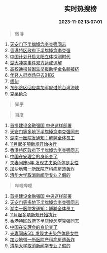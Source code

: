 <div align="center"><h2>实时热搜榜</h2><h4>2023-11-02 13:07:01</h4></div>

> 微博  

1. [天安门下半旗悼念李克强同志](https://s.weibo.com/weibo?q=%23%E5%A4%A9%E5%AE%89%E9%97%A8%E4%B8%8B%E5%8D%8A%E6%97%97%E6%82%BC%E5%BF%B5%E6%9D%8E%E5%85%8B%E5%BC%BA%E5%90%8C%E5%BF%97%23&t=31&band_rank=1&Refer=top)<br />
2. [香港特区政府下半旗悼念李克强](https://s.weibo.com/weibo?q=%23%E9%A6%99%E6%B8%AF%E7%89%B9%E5%8C%BA%E6%94%BF%E5%BA%9C%E4%B8%8B%E5%8D%8A%E6%97%97%E6%82%BC%E5%BF%B5%E6%9D%8E%E5%85%8B%E5%BC%BA%23&t=31&band_rank=2&Refer=top)<br />
3. [中国计划开启太阳立体探测时代](https://s.weibo.com/weibo?q=%23%E4%B8%AD%E5%9B%BD%E8%AE%A1%E5%88%92%E5%BC%80%E5%90%AF%E5%A4%AA%E9%98%B3%E7%AB%8B%E4%BD%93%E6%8E%A2%E6%B5%8B%E6%97%B6%E4%BB%A3%23&t=31&band_rank=3&Refer=top)<br />
4. [湖大冲突事件双方达成谅解](https://s.weibo.com/weibo?q=%23%E6%B9%96%E5%A4%A7%E5%86%B2%E7%AA%81%E4%BA%8B%E4%BB%B6%E5%8F%8C%E6%96%B9%E8%BE%BE%E6%88%90%E8%B0%85%E8%A7%A3%23&t=31&band_rank=4&Refer=top)<br />
5. [高校通报贫困生举报助学金名额被挤](https://s.weibo.com/weibo?q=%23%E9%AB%98%E6%A0%A1%E9%80%9A%E6%8A%A5%E8%B4%AB%E5%9B%B0%E7%94%9F%E4%B8%BE%E6%8A%A5%E5%8A%A9%E5%AD%A6%E9%87%91%E5%90%8D%E9%A2%9D%E8%A2%AB%E6%8C%A4%23&t=31&band_rank=5&Refer=top)<br />
6. [年轻人逛商场只去B1B2](https://s.weibo.com/weibo?q=%23%E5%B9%B4%E8%BD%BB%E4%BA%BA%E9%80%9B%E5%95%86%E5%9C%BA%E5%8F%AA%E5%8E%BBB1B2%23&t=31&band_rank=6&Refer=top)<br />
7. [缅甸](https://s.weibo.com/weibo?q=%E7%BC%85%E7%94%B8&t=31&band_rank=7&Refer=top)<br />
8. [东部战区回应美加军舰过航台湾海峡](https://s.weibo.com/weibo?q=%23%E4%B8%9C%E9%83%A8%E6%88%98%E5%8C%BA%E5%9B%9E%E5%BA%94%E7%BE%8E%E5%8A%A0%E5%86%9B%E8%88%B0%E8%BF%87%E8%88%AA%E5%8F%B0%E6%B9%BE%E6%B5%B7%E5%B3%A1%23&t=31&band_rank=8&Refer=top)<br />
9. [克莱绝杀](https://s.weibo.com/weibo?q=%23%E5%85%8B%E8%8E%B1%E7%BB%9D%E6%9D%80%23&t=31&band_rank=9&Refer=top)<br />

> 知乎  


> 百度  

1. [首提建设金融强国 中央这样部署](https://www.baidu.com/s?wd=%E9%A6%96%E6%8F%90%E5%BB%BA%E8%AE%BE%E9%87%91%E8%9E%8D%E5%BC%BA%E5%9B%BD+%E4%B8%AD%E5%A4%AE%E8%BF%99%E6%A0%B7%E9%83%A8%E7%BD%B2&sa=fyb_news&rsv_dl=fyb_news)<br />
2. [天安门等多地下半旗悼念李克强同志](https://www.baidu.com/s?wd=%E5%A4%A9%E5%AE%89%E9%97%A8%E7%AD%89%E5%A4%9A%E5%9C%B0%E4%B8%8B%E5%8D%8A%E6%97%97%E6%82%BC%E5%BF%B5%E6%9D%8E%E5%85%8B%E5%BC%BA%E5%90%8C%E5%BF%97&sa=fyb_news&rsv_dl=fyb_news)<br />
3. [湖南一医院发通知：解聘全体员工](https://www.baidu.com/s?wd=%E6%B9%96%E5%8D%97%E4%B8%80%E5%8C%BB%E9%99%A2%E5%8F%91%E9%80%9A%E7%9F%A5%EF%BC%9A%E8%A7%A3%E8%81%98%E5%85%A8%E4%BD%93%E5%91%98%E5%B7%A5&sa=fyb_news&rsv_dl=fyb_news)<br />
4. [11月起多项新规开始执行](https://www.baidu.com/s?wd=11%E6%9C%88%E8%B5%B7%E5%A4%9A%E9%A1%B9%E6%96%B0%E8%A7%84%E5%BC%80%E5%A7%8B%E6%89%A7%E8%A1%8C&sa=fyb_news&rsv_dl=fyb_news)<br />
5. [香港特区政府下半旗悼念李克强同志](https://www.baidu.com/s?wd=%E9%A6%99%E6%B8%AF%E7%89%B9%E5%8C%BA%E6%94%BF%E5%BA%9C%E4%B8%8B%E5%8D%8A%E6%97%97%E6%82%BC%E5%BF%B5%E6%9D%8E%E5%85%8B%E5%BC%BA%E5%90%8C%E5%BF%97&sa=fyb_news&rsv_dl=fyb_news)<br />
6. [中国在安理会的身份变了](https://www.baidu.com/s?wd=%E4%B8%AD%E5%9B%BD%E5%9C%A8%E5%AE%89%E7%90%86%E4%BC%9A%E7%9A%84%E8%BA%AB%E4%BB%BD%E5%8F%98%E4%BA%86&sa=fyb_news&rsv_dl=fyb_news)<br />
7. [夫妻同床5年 发现丈夫染色体是女性](https://www.baidu.com/s?wd=%E5%A4%AB%E5%A6%BB%E5%90%8C%E5%BA%8A5%E5%B9%B4+%E5%8F%91%E7%8E%B0%E4%B8%88%E5%A4%AB%E6%9F%93%E8%89%B2%E4%BD%93%E6%98%AF%E5%A5%B3%E6%80%A7&sa=fyb_news&rsv_dl=fyb_news)<br />
8. [加沙地带一所医院产科病房遭轰炸](https://www.baidu.com/s?wd=%E5%8A%A0%E6%B2%99%E5%9C%B0%E5%B8%A6%E4%B8%80%E6%89%80%E5%8C%BB%E9%99%A2%E4%BA%A7%E7%A7%91%E7%97%85%E6%88%BF%E9%81%AD%E8%BD%B0%E7%82%B8&sa=fyb_news&rsv_dl=fyb_news)<br />
9. [清华大学取消新闻学专业？假的](https://www.baidu.com/s?wd=%E6%B8%85%E5%8D%8E%E5%A4%A7%E5%AD%A6%E5%8F%96%E6%B6%88%E6%96%B0%E9%97%BB%E5%AD%A6%E4%B8%93%E4%B8%9A%EF%BC%9F%E5%81%87%E7%9A%84&sa=fyb_news&rsv_dl=fyb_news)<br />

> 哔哩哔哩  

1. [首提建设金融强国 中央这样部署](https://www.baidu.com/s?wd=%E9%A6%96%E6%8F%90%E5%BB%BA%E8%AE%BE%E9%87%91%E8%9E%8D%E5%BC%BA%E5%9B%BD+%E4%B8%AD%E5%A4%AE%E8%BF%99%E6%A0%B7%E9%83%A8%E7%BD%B2&sa=fyb_news&rsv_dl=fyb_news)<br />
2. [天安门等多地下半旗悼念李克强同志](https://www.baidu.com/s?wd=%E5%A4%A9%E5%AE%89%E9%97%A8%E7%AD%89%E5%A4%9A%E5%9C%B0%E4%B8%8B%E5%8D%8A%E6%97%97%E6%82%BC%E5%BF%B5%E6%9D%8E%E5%85%8B%E5%BC%BA%E5%90%8C%E5%BF%97&sa=fyb_news&rsv_dl=fyb_news)<br />
3. [湖南一医院发通知：解聘全体员工](https://www.baidu.com/s?wd=%E6%B9%96%E5%8D%97%E4%B8%80%E5%8C%BB%E9%99%A2%E5%8F%91%E9%80%9A%E7%9F%A5%EF%BC%9A%E8%A7%A3%E8%81%98%E5%85%A8%E4%BD%93%E5%91%98%E5%B7%A5&sa=fyb_news&rsv_dl=fyb_news)<br />
4. [11月起多项新规开始执行](https://www.baidu.com/s?wd=11%E6%9C%88%E8%B5%B7%E5%A4%9A%E9%A1%B9%E6%96%B0%E8%A7%84%E5%BC%80%E5%A7%8B%E6%89%A7%E8%A1%8C&sa=fyb_news&rsv_dl=fyb_news)<br />
5. [香港特区政府下半旗悼念李克强同志](https://www.baidu.com/s?wd=%E9%A6%99%E6%B8%AF%E7%89%B9%E5%8C%BA%E6%94%BF%E5%BA%9C%E4%B8%8B%E5%8D%8A%E6%97%97%E6%82%BC%E5%BF%B5%E6%9D%8E%E5%85%8B%E5%BC%BA%E5%90%8C%E5%BF%97&sa=fyb_news&rsv_dl=fyb_news)<br />
6. [中国在安理会的身份变了](https://www.baidu.com/s?wd=%E4%B8%AD%E5%9B%BD%E5%9C%A8%E5%AE%89%E7%90%86%E4%BC%9A%E7%9A%84%E8%BA%AB%E4%BB%BD%E5%8F%98%E4%BA%86&sa=fyb_news&rsv_dl=fyb_news)<br />
7. [夫妻同床5年 发现丈夫染色体是女性](https://www.baidu.com/s?wd=%E5%A4%AB%E5%A6%BB%E5%90%8C%E5%BA%8A5%E5%B9%B4+%E5%8F%91%E7%8E%B0%E4%B8%88%E5%A4%AB%E6%9F%93%E8%89%B2%E4%BD%93%E6%98%AF%E5%A5%B3%E6%80%A7&sa=fyb_news&rsv_dl=fyb_news)<br />
8. [加沙地带一所医院产科病房遭轰炸](https://www.baidu.com/s?wd=%E5%8A%A0%E6%B2%99%E5%9C%B0%E5%B8%A6%E4%B8%80%E6%89%80%E5%8C%BB%E9%99%A2%E4%BA%A7%E7%A7%91%E7%97%85%E6%88%BF%E9%81%AD%E8%BD%B0%E7%82%B8&sa=fyb_news&rsv_dl=fyb_news)<br />
9. [清华大学取消新闻学专业？假的](https://www.baidu.com/s?wd=%E6%B8%85%E5%8D%8E%E5%A4%A7%E5%AD%A6%E5%8F%96%E6%B6%88%E6%96%B0%E9%97%BB%E5%AD%A6%E4%B8%93%E4%B8%9A%EF%BC%9F%E5%81%87%E7%9A%84&sa=fyb_news&rsv_dl=fyb_news)<br />
